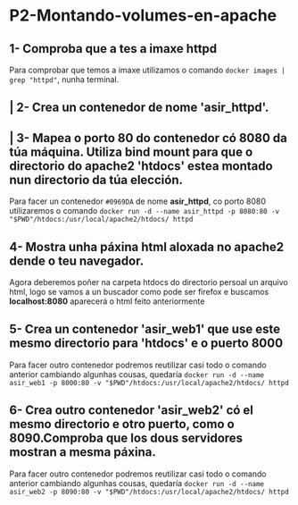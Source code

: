 # P2-Montando-volumes-en-apache

## 1- Comproba que a tes a imaxe httpd
Para comprobar que temos a imaxe utilizamos o comando `docker images | grep "httpd"`, nunha terminal.

## | 2- Crea un contenedor de nome 'asir_httpd'.
## | 3- Mapea o porto 80 do contenedor có 8080 da túa máquina. Utiliza bind mount para que o directorio do apache2 'htdocs' estea montado nun directorio da túa elección.
Para facer un contenedor `#0969DA`  de nome **asir_httpd**, co porto 8080 utilizaremos o comando `docker run -d --name asir_httpd -p 8080:80 -v "$PWD"/htdocs:/usr/local/apache2/htdocs/ httpd`

## 4- Mostra unha páxina html aloxada no apache2 dende o teu navegador.
Agora deberemos poñer na carpeta htdocs do directorio persoal un arquivo html, logo se vamos a un buscador como pode ser firefox e buscamos **localhost:8080** aparecerá o html feito anteriormente

## 5- Crea un contenedor 'asir_web1' que use este mesmo directorio para 'htdocs' e o puerto 8000
Para facer outro contenedor podremos reutilizar casi todo o comando anterior cambiando algunhas cousas, quedaría `docker run -d --name asir_web1 -p 8000:80 -v "$PWD"/htdocs:/usr/local/apache2/htdocs/ httpd`

## 6- Crea outro contenedor 'asir_web2' có el mesmo directorio e otro puerto, como o 8090.Comproba que los dous servidores mostran a mesma páxina.
Para facer outro contenedor podremos reutilizar casi todo o comando anterior cambiando algunhas cousas, quedaría `docker run -d --name asir_web2 -p 8090:80 -v "$PWD"/htdocs:/usr/local/apache2/htdocs/ httpd`

